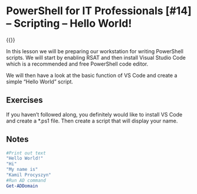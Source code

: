 # PowerShell for IT Professionals [#14] – Scripting – Hello World!

{{<youtube xm0RJfzn7pM>}}

In this lesson we will be preparing our workstation for writing PowerShell scripts. We will start by enabling RSAT and then install Visual Studio Code which is a recommended and free PowerShell code editor. 

We will then have a look at the basic function of VS Code and create a simple &#8220;Hello World&#8221; script.

## Exercises

If you haven&#8217;t followed along, you definitely would like to install VS Code and create a *.ps1 file. Then create a script that will display your name.

## Notes

```powershell
#Print out text
"Hello World!"
"Hi"
"My name is"
"Kamil Procyszyn"
#Run AD command
Get-ADDomain
```
